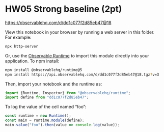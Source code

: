 # HW05 Strong baseline (2pt)

https://observablehq.com/d/dd1c077f2d85eb47@18

View this notebook in your browser by running a web server in this folder. For
example:

~~~sh
npx http-server
~~~

Or, use the [Observable Runtime](https://github.com/observablehq/runtime) to
import this module directly into your application. To npm install:

~~~sh
npm install @observablehq/runtime@5
npm install https://api.observablehq.com/d/dd1c077f2d85eb47@18.tgz?v=3
~~~

Then, import your notebook and the runtime as:

~~~js
import {Runtime, Inspector} from "@observablehq/runtime";
import define from "dd1c077f2d85eb47";
~~~

To log the value of the cell named “foo”:

~~~js
const runtime = new Runtime();
const main = runtime.module(define);
main.value("foo").then(value => console.log(value));
~~~
